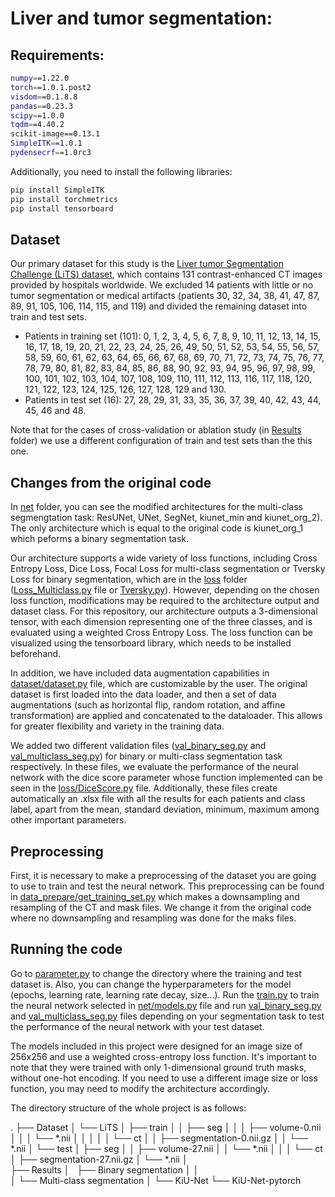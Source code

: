 # Liver and tumor segmentation:

## Requirements:

```bash
numpy==1.22.0
torch==1.0.1.post2
visdom==0.1.8.8
pandas==0.23.3
scipy==1.0.0
tqdm==4.40.2
scikit-image==0.13.1
SimpleITK==1.0.1
pydensecrf==1.0rc3
```

Additionally, you need to install the following libraries:  
```bash
pip install SimpleITK
pip install torchmetrics
pip install tensorboard
```

## Dataset

Our primary dataset for this study is the [Liver tumor Segmentation Challenge (LiTS) dataset](https://competitions.codalab.org/competitions/17094), which contains 131 contrast-enhanced CT images provided by hospitals worldwide. We excluded 14 patients with little or no tumor segmentation or medical artifacts (patients 30, 32, 34, 38, 41, 47, 87, 89, 91, 105, 106, 114, 115, and 119) and divided the remaining dataset into train and test sets.
- Patients in training set (101): 0, 1, 2, 3, 4, 5, 6, 7, 8, 9, 10, 11, 12, 13, 14, 15, 16, 17, 18, 19, 20, 21, 22, 23, 24, 25, 26, 49, 50, 51, 52, 53, 54, 55, 56, 57, 58, 59, 60, 61, 62, 63, 64, 65, 66, 67, 68, 69, 70, 71, 72, 73, 74, 75, 76, 77, 78, 79, 80, 81, 82, 83, 84, 85, 86, 88, 90, 92, 93, 94, 95, 96, 97, 98, 99, 100, 101, 102, 103, 104, 107, 108, 109, 110, 111, 112, 113, 116, 117, 118, 120, 121, 122, 123, 124, 125, 126, 127, 128, 129 and 130.
- Patients in test set (16): 27, 28, 29, 31, 33, 35, 36, 37, 39, 40, 42, 43, 44, 45, 46 and 48.

Note that for the cases of cross-validation or ablation study (in [Results](https://gitlab.lrz.de/computational-surgineering/liver_vessel_segm/-/tree/main/Liver%20and%20tumor/KiU-Net/Results) folder) we use a different configuration of train and test sets than the this one.

## Changes from the original code

In [net](https://gitlab.lrz.de/computational-surgineering/liver_vessel_segm/-/tree/main/Liver%20and%20tumor/KiU-Net/KiU-Net-pytorch/net) folder, you can see the modified architectures for the multi-class segmengtation task: ResUNet, UNet, SegNet, kiunet_min and kiunet_org_2). The only architecture which is equal to the original code is kiunet_org_1 which peforms a binary segmentation task.

Our architecture supports a wide variety of loss functions, including Cross Entropy Loss, Dice Loss, Focal Loss for multi-class segmentation or Tversky Loss for binary segmentation, which are in the [loss](https://gitlab.lrz.de/computational-surgineering/liver_vessel_segm/-/tree/main/Liver%20and%20tumor/KiU-Net/KiU-Net-pytorch/loss) folder ([Loss_Multiclass.py](https://gitlab.lrz.de/computational-surgineering/liver_vessel_segm/-/blob/main/Liver%20and%20tumor/KiU-Net/KiU-Net-pytorch/loss/Loss_Multiclass.py) file or [Tversky.py](https://gitlab.lrz.de/computational-surgineering/liver_vessel_segm/-/blob/main/Liver%20and%20tumor/KiU-Net/KiU-Net-pytorch/loss/Tversky.py)). However, depending on the chosen loss function, modifications may be required to the architecture output and dataset class. For this repository, our architecture outputs a 3-dimensional tensor, with each dimension representing one of the three classes, and is evaluated using a weighted Cross Entropy Loss. The loss function can be visualized using the tensorboard library, which needs to be installed beforehand.

In addition, we have included data augmentation capabilities in [dataset/dataset.py](https://gitlab.lrz.de/computational-surgineering/liver_vessel_segm/-/blob/main/Liver%20and%20tumor/KiU-Net/KiU-Net-pytorch/dataset/dataset.py) file, which are customizable by the user. The original dataset is first loaded into the data loader, and then a set of data augmentations (such as horizontal flip, random rotation, and affine transformation) are applied and concatenated to the dataloader. This allows for greater flexibility and variety in the training data.

We added two different validation files ([val_binary_seg.py](https://gitlab.lrz.de/computational-surgineering/liver_vessel_segm/-/blob/main/Liver%20and%20tumor/KiU-Net/KiU-Net-pytorch/val_binary_seg.py) and [val_multiclass_seg.py](https://gitlab.lrz.de/computational-surgineering/liver_vessel_segm/-/blob/main/Liver%20and%20tumor/KiU-Net/KiU-Net-pytorch/val_multiclass_seg.py)) for binary or multi-class segmentation task respectively. In these files, we evaluate the performance of the neural network with the dice score parameter whose function implemented can be seen in the [loss/DiceScore.py](https://gitlab.lrz.de/computational-surgineering/liver_vessel_segm/-/blob/main/Liver%20and%20tumor/KiU-Net/KiU-Net-pytorch/loss/DiceScore.py) file. Additionally, these files create automatically an .xlsx file with all the results for each patients and class label, apart from the mean, standard deviation, minimum, maximum among other important parameters.

## Preprocessing

First, it is necessary to make a preprocessing of the dataset you are going to use to train and test the neural network. This preprocessing can be found in [data_prepare/get_training_set.py](https://gitlab.lrz.de/computational-surgineering/liver_vessel_segm/-/blob/main/Liver%20and%20tumor/KiU-Net/KiU-Net-pytorch/data_prepare/get_training_set.py) which makes a downsampling and resampling of the CT and mask files. We change it from the original code where no downsampling and resampling was done for the maks files. 

## Running the code

Go to [parameter.py](https://gitlab.lrz.de/computational-surgineering/liver_vessel_segm/-/blob/main/Liver%20and%20tumor/KiU-Net/KiU-Net-pytorch/parameter.py) to change the directory where the training and test dataset is. Also, you can change the hyperparameters for the model (epochs, learning rate, learning rate decay, size...). Run the [train.py](https://gitlab.lrz.de/computational-surgineering/liver_vessel_segm/-/blob/main/Liver%20and%20tumor/KiU-Net/KiU-Net-pytorch/train.py) to train the neural network selected in [net/models.py](https://gitlab.lrz.de/computational-surgineering/liver_vessel_segm/-/blob/main/Liver%20and%20tumor/KiU-Net/KiU-Net-pytorch/net/models.py) file and run [val_binary_seg.py](https://gitlab.lrz.de/computational-surgineering/liver_vessel_segm/-/blob/main/Liver%20and%20tumor/KiU-Net/KiU-Net-pytorch/val_binary_seg.py) and [val_multiclass_seg.py](https://gitlab.lrz.de/computational-surgineering/liver_vessel_segm/-/blob/main/Liver%20and%20tumor/KiU-Net/KiU-Net-pytorch/val_multiclass_seg.py) files depending on your segmentation task to test the performance of the neural network with your test dataset. 

The models included in this project were designed for an image size of 256x256 and use a weighted cross-entropy loss function. It's important to note that they were trained with only 1-dimensional ground truth masks, without one-hot encoding. If you need to use a different image size or loss function, you may need to modify the architecture accordingly.

The directory structure of the whole project is as follows:

.
├── Dataset
│      └── LiTS
│            ├── train
│            │     ├── seg
│            │     │    ├── volume-0.nii
│            │     │    └── *.nii
│            │     │
│            │     └── ct
│            │          ├── segmentation-0.nii.gz
│            │          └── *.nii
│            └── test
│                 ├── seg
│                 │    ├── volume-27.nii
│                 │    └── *.nii
│                 │
│                 └── ct
│                      ├── segmentation-27.nii.gz
│                      └── *.nii
│                      
├── Results
│      ├── Binary segmentation
│      │      
│      └── Multi-class segmentation
│
└── KiU-Net
       └── KiU-Net-pytorch







  
